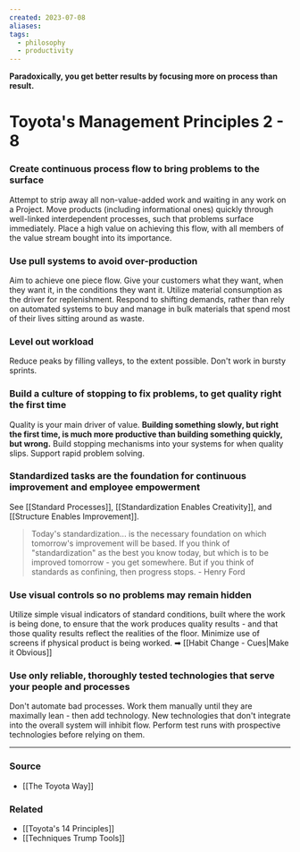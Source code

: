 ```yaml
---
created: 2023-07-08
aliases: 
tags:
  - philosophy
  - productivity
---
```

**Paradoxically, you get better results by focusing more on process than result.**
# Toyota's Management Principles 2 - 8

### Create continuous process flow to bring problems to the surface

Attempt to strip away all non-value-added work and waiting in any work on a Project. Move products (including informational ones) quickly through well-linked interdependent processes, such that problems surface immediately. Place a high value on achieving this flow, with all members of the value stream bought into its importance.

### Use pull systems to avoid over-production

Aim to achieve one piece flow. Give your customers what they want, when they want it, in the conditions they want it. Utilize material consumption as the driver for replenishment. Respond to shifting demands, rather than rely on automated systems to buy and manage in bulk materials that spend most of their lives sitting around as waste.

### Level out workload

Reduce peaks by filling valleys, to the extent possible. Don't work in bursty sprints.

### Build a culture of stopping to fix problems, to get quality right the first time

Quality is your main driver of value. **Building something slowly, but right the first time, is much more productive than building something quickly, but wrong.** Build stopping mechanisms into your systems for when quality slips. Support rapid problem solving. 

### Standardized tasks are the foundation for continuous improvement and employee empowerment

See [[Standard Processes]], [[Standardization Enables Creativity]], and [[Structure Enables Improvement]].

> Today's standardization... is the necessary foundation on which tomorrow's improvement will be based. If you think of "standardization" as the best you know today, but which is to be improved tomorrow - you get somewhere. But if you think of standards as confining, then progress stops. - Henry Ford

### Use visual controls so no problems may remain hidden

Utilize simple visual indicators of standard conditions, built where the work is being done, to ensure that the work produces quality results - and that those quality results reflect the realities of the floor. Minimize use of screens if physical product is being worked. ➡ [[Habit Change - Cues|Make it Obvious]]

### Use only reliable, thoroughly tested technologies that serve your people and processes

Don't automate bad processes. Work them manually until they are maximally lean - then add technology. New technologies that don't integrate into the overall system will inhibit flow. Perform test runs with prospective technologies before relying on them. 

****
### Source
- [[The Toyota Way]]
### Related
- [[Toyota's 14 Principles]]
- [[Techniques Trump Tools]]